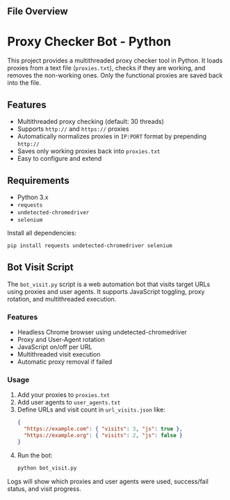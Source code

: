 ## File Overview

# Proxy Checker Bot - Python

This project provides a multithreaded proxy checker tool in Python. It loads proxies from a text file (`proxies.txt`), checks if they are working, and removes the non-working ones. Only the functional proxies are saved back into the file.

## Features
- Multithreaded proxy checking (default: 30 threads)
- Supports `http://` and `https://` proxies
- Automatically normalizes proxies in `IP:PORT` format by prepending `http://`
- Saves only working proxies back into `proxies.txt`
- Easy to configure and extend

## Requirements
- Python 3.x
- `requests`
- `undetected-chromedriver`
- `selenium`

Install all dependencies:
```bash
pip install requests undetected-chromedriver selenium
```
## Bot Visit Script

The `bot_visit.py` script is a web automation bot that visits target URLs using proxies and user agents. It supports JavaScript toggling, proxy rotation, and multithreaded execution.

### Features
- Headless Chrome browser using undetected-chromedriver
- Proxy and User-Agent rotation
- JavaScript on/off per URL
- Multithreaded visit execution
- Automatic proxy removal if failed

### Usage
1. Add your proxies to `proxies.txt`
2. Add user agents to `user_agents.txt`
3. Define URLs and visit count in `url_visits.json` like:
   ```json
   {
     "https://example.com": { "visits": 3, "js": true },
     "https://example.org": { "visits": 2, "js": false }
   }
   ```
4. Run the bot:
   ```bash
   python bot_visit.py
   ```

Logs will show which proxies and user agents were used, success/fail status, and visit progress.